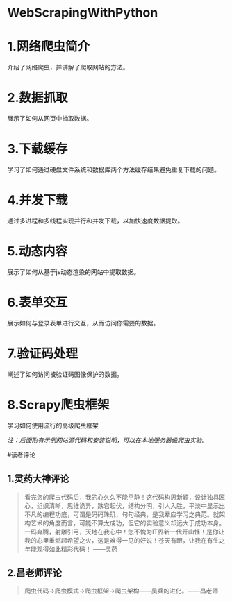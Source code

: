 # WebScrapingWithPython
# 1.网络爬虫简介
介绍了网络爬虫，并讲解了爬取网站的方法。
# 2.数据抓取
展示了如何从网页中抽取数据。
# 3.下载缓存
学习了如何通过硬盘文件系统和数据库两个方法缓存结果避免重复下载的问题。
# 4.并发下载
通过多进程和多线程实现并行和并发下载，以加快速度数据提取。
# 5.动态内容
展示了如何从基于js动态渲染的网站中提取数据。
# 6.表单交互
展示如何与登录表单进行交互，从而访问你需要的数据。
# 7.验证码处理
阐述了如何访问被验证码图像保护的数据。
# 8.Scrapy爬虫框架
学习如何使用流行的高级爬虫框架

*注：后面附有示例网站源代码和安装说明，可以在本地服务器做爬虫实验。*


#读者评论
## 1.灵药大神评论
>看完您的爬虫代码后，我的心久久不能平静！这代码构思新颖，设计独具匠心，组织清晰，思维诡异，跌宕起伏，结构分明，引人入胜，平淡中显示出不凡的编程功底，可谓是码码珠玑，句句经典，是我辈应学习之典范。就架构艺术的角度而言，可能不算太成功，但它的实验意义却远大于成功本身。一码奔腾，射雕引弓，天地在我心中！您不愧为IT界新一代开山怪！是你让我的心里重燃起希望之火，这是难得一见的好说！苍天有眼，让我在有生之年能观得如此精彩代码！ ——灵药

## 2.昌老师评论
>爬虫代码->爬虫模式->爬虫框架->爬虫架构——吴兵的进化。——昌老师

